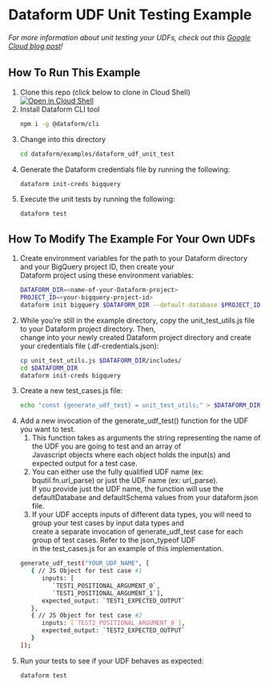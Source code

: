 # Dataform UDF Unit Testing Example
###### For more information about unit testing your UDFs, check out this [Google Cloud blog post](https://cloud.google.com/blog/)!
## How To Run This Example

1. Clone this repo (click below to clone in Cloud Shell) \
   [![Open in Cloud Shell](http://gstatic.com/cloudssh/images/open-btn.svg)](https://console.cloud.google.com/cloudshell/editor?cloudshell_git_repo=https%3A%2F%2Fgithub.com%2FGoogleCloudPlatform%2Fbigquery-utils.git&cloudshell_workspace=dataform/examples/dataform_assertion_unit_test&cloudshell_tutorial=README.md)
1. Install Dataform CLI tool
    ```bash
    npm i -g @dataform/cli
    ```
1. Change into this directory
    ```bash
    cd dataform/examples/dataform_udf_unit_test
    ```
1. Generate the Dataform credentials file by running the following:
   ```bash
   dataform init-creds bigquery
   ```
1. Execute the unit tests by running the following:
    ```bash
    dataform test
    ```
## How To Modify The Example For Your Own UDFs
1. Create environment variables for the path to your Dataform directory and your BigQuery project ID, then create your \
   Dataform project using these environment variables:
   ```bash
   DATAFORM_DIR=<name-of-your-Dataform-project>
   PROJECT_ID=<your-bigquery-project-id>
   dataform init bigquery $DATAFORM_DIR --default-database $PROJECT_ID
   ```
1. While you’re still in the example directory, copy the unit_test_utils.js file to your Dataform project directory. Then, \
   change into your newly created Dataform project directory and create your credentials file (.df-credentials.json):
   ```bash
   cp unit_test_utils.js $DATAFORM_DIR/includes/
   cd $DATAFORM_DIR
   dataform init-creds bigquery
   ```
1. Create a new test_cases.js  file:
   ```bash
   echo "const {generate_udf_test} = unit_test_utils;" > $DATAFORM_DIR/definitions/test_cases.js
   ```
1. Add a new invocation of the generate_udf_test() function for the UDF you want to test.
   1. This function takes as arguments the string representing the name of the UDF you are going to test and an array of\
      Javascript objects where each object holds the input(s) and expected output for a test case.
   2. You can either use the fully qualified UDF name (ex: bqutil.fn.url_parse) or just the UDF name (ex: url_parse). \
      If you provide just the UDF name, the function will use the defaultDatabase and defaultSchema values from your dataform.json file.
   3. If your UDF accepts inputs of different data types, you will need to group your test cases by input data types and\
      create a separate invocation of generate_udf_test case for each group of test cases. Refer to the json_typeof UDF\
      in the test_cases.js for an example of this implementation.
   ```bash
   generate_udf_test("YOUR_UDF_NAME", [  
      { // JS Object for test case #1
         inputs: [
            `TEST1_POSITIONAL_ARGUMENT_0`,
            `TEST1_POSITIONAL_ARGUMENT_1`],
         expected_output: `TEST1_EXPECTED_OUTPUT`
      },
      { // JS Object for test case #2
         inputs: [`TEST2_POSITIONAL_ARGUMENT_0`],
         expected_output: `TEST2_EXPECTED_OUTPUT`
      }
   ]);

   ```
1. Run your tests to see if your UDF behaves as expected:
    ```bash
    dataform test
    ```